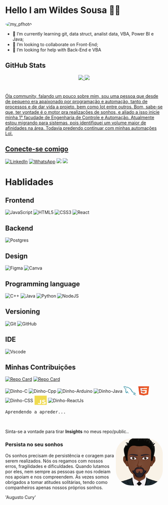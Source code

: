 # Hello I am Wildes Sousa 👦🏾
<div style="diplay:flex; justfy-content:"around" >
    <aside style="height=300px">
        <img alt="my_pfhoto" style="border-radius:50%"  src="https://media.licdn.com/dms/image/D4D03AQHKRoBGtcRlFA/profile-displayphoto-shrink_200_200/0/1714221078832?e=1720656000&v=beta&t=g8Eat3-WLMblvcE7DqDgK8if8YCxIa5BfMGRXF_CRoY">
    </aside>

<!--<img alt="logo-lateral"/>-->

</div> 

- 🌱 I’m currently learning git, data struct, analist data, VBA, Power BI e Java;
- 👯 I’m looking to collaborate on Front-End;
- 🤔 I’m looking for help with Back-End e VBA
<!-- 💬 Ask me about 
<!-- 📫 How to reach me: ...
- 😄 Pronouns: ... 
- ⚡ Fun fact: ... -->

## GitHub Stats

<div align="center">
  <a href="https://github.com/Sousa-Diin">
  <img height="180em" src="https://github-readme-stats.vercel.app/api?username=Sousa-Diin&show_icons=true&theme=cobalt&include_all_commits=true&count_private=true"/>
  <img height="180em" src="https://github-readme-stats.vercel.app/api/top-langs/?username=Sousa-Diin&layout=compact&langs_count=7&theme=cobalt"/>
</div>
<div style="display: inline_block"><br>

###
Óla community, falando um pouco sobre mim, sou uma pessoa que desde de pequeno era apaixonado por programação e automação, tanto de processos e de dar vida a projeto, bem como Iot entre outros. Bom, sabe-se que, ter vontade é o motor pra realizações de sonhos, e aliado a isso inicie minha 1° facudade de Engenharia de Controle e Automação. Atualmente estou migrando para sistemas, pois identifiquei um volume maior de afinidades na área. Todavia predendo continuar com minhas automações Lol.




## Conecte-se comigo

[![LinkedIn](https://img.shields.io/badge/LinkedIn-0077B5?style=for-the-badge&logo=linkedin&logoColor=white)](https://www.linkedin.com/in/wildes-sousa-768074179/)
[![WhatsApp](https://img.shields.io/badge/WhatsApp-25D366?style=for-the-badge&logo=whatsapp&logoColor=white)](https://wa.me/5535991495521)
 <a href="https://instagram.com/wildes_sousa" target="_blank"><img src="https://img.shields.io/badge/-Instagram-%23E4405F?style=for-the-badge&logo=instagram&logoColor=white" target="_blank"></a>
 <a href = "mailto:augustowildes@gmail.com"><img src="https://img.shields.io/badge/-Gmail-%23333?style=for-the-badge&logo=gmail&logoColor=white" target="_blank"></a>

# Hablidades

## Frontend
![JavaScript](https://img.shields.io/badge/JavaScript-F7DF1E?style=for-the-badge&logo=javascript&logoColor=black)
![HTML5](https://img.shields.io/badge/HTML5-E34F26?style=for-the-badge&logo=html5&logoColor=white)
![CSS3](https://img.shields.io/badge/CSS3-1572B6?style=for-the-badge&logo=css3&logoColor=white)
![React](https://img.shields.io/badge/React-20232A?style=for-the-badge&logo=react&logoColor=61DAFB)

## Backend
![Postgres](https://img.shields.io/badge/PostgreSQL-316192?style=for-the-badge&logo=postgresql&logoColor=white)

## Design
![Figma](https://img.shields.io/badge/Figma-696969?style=for-the-badge&logo=figma&logoColor=figma)
![Canva](https://img.shields.io/badge/Canva-%2300C4CC.svg?&style=for-the-badge&logo=Canva&logoColor=white)

## Programming language
![C++](https://img.shields.io/badge/C%2B%2B-00599C?style=for-the-badge&logo=c%2B%2B&logoColor=white)
![Java](https://img.shields.io/badge/java-%23ED8B00.svg?style=for-the-badge&logo=openjdk&logoColor=white)
![Python](https://img.shields.io/badge/python-3670A0?style=for-the-badge&logo=python&logoColor=ffdd54)
![NodeJS](https://img.shields.io/badge/node.js-6DA55F?style=for-the-badge&logo=node.js&logoColor=white)

## Versioning
![Git](https://img.shields.io/badge/GIT-E44C30?style=for-the-badge&logo=git&logoColor=white)
![GitHub](https://img.shields.io/badge/GitHub-100000?style=for-the-badge&logo=github&logoColor=white)

## IDE 
![Vscode](https://img.shields.io/badge/Vscode-007ACC?style=for-the-badge&logo=visual-studio-code&logoColor=white)




## Minhas Contribuições
[![Repo Card](https://github-readme-stats.vercel.app/api/pin/?username=Sousa-Diin&repo=dio-lab-open-source&bg_color=000&border_color=30A3DC&show_icons=true&icon_color=30A3DC&title_color=E94D5F&text_color=FFF)](https://github.com/Sousa-Diin/dio-lab-open-source)
[![Repo Card](https://github-readme-stats.vercel.app/api/pin/?username=Sousa-Diin&repo=tonabroca_trainee&bg_color=000&border_color=30A3DC&show_icons=true&icon_color=30A3DC&title_color=E94D5F&text_color=FFF)](https://github.com/Sousa-Diin/tonabroca_trainee)



  <img align="center" alt="Dinho-C" height="35" width="35" src="https://cdn.jsdelivr.net/gh/devicons/devicon/icons/c/c-original.svg" />
  <img align="center" alt="Dinho-Cpp" height="35" width="35" src="https://cdn.jsdelivr.net/gh/devicons/devicon/icons/cplusplus/cplusplus-original.svg"/>
  <img align="center" margin-left="2px" alt="Dinho-Arduino" height="45vh" width="45vw" src="https://cdn.jsdelivr.net/gh/devicons/devicon/icons/arduino/arduino-original.svg" />
  <img align="center" alt="Dinho-Java" height="35" width="35" src="https://cdn.jsdelivr.net/gh/devicons/devicon/icons/java/java-original.svg">
  <img align="center" alt="Dinho-MySQL" height="30" width="40" src="img/mysql.png">
  <img align="center" alt="Dinho-HTML" height="30" width="40" src="https://raw.githubusercontent.com/devicons/devicon/master/icons/html5/html5-original.svg">
  <img align="center" alt="Dinho-CSS" height="30" width="40"  src="https://cdn.jsdelivr.net/gh/devicons/devicon/icons/css3/css3-original.svg" />
  <img align="center" alt="Dinho-Js" height="30" width="40" src="https://raw.githubusercontent.com/devicons/devicon/master/icons/javascript/javascript-plain.svg">
  <img align="center" alt="Dinho-ReactJs" height="30vh" width="30vw" src="https://cdn.jsdelivr.net/gh/devicons/devicon/icons/react/react-original.svg" />

<div> 
  <!--a href="https://www.youtube.com/channel/UC_-uuuZbY0AAt9CViNzvc-Q" target="_blank"><img src="https://img.shields.io/badge/YouTube-FF0000?style=for-the-badge&logo=youtube&logoColor=white" target="_blank"></a-->
 
 

 
  <!--![Snake animation](https://github.com/rafaballerini/rafaballerini/blob/output/github-contribution-grid-snake.svg)-->
 
</div>



<footer>
  
  <pre>Aprendendo a apreder...
  
  </pre>
  <p>Sinta-se a vontade para tirar <Strong>Insights</Strong> no meus repo/public.. </p>
  <img align="right" alt="foto-minha" height="150" width="150" style="border-radius:50px;" src="img/avatar_suit.png">
</footer>

  
### Persista no seu sonhos

<article>
  Os sonhos precisam de persistência e coragem para serem realizados. Nós os regamos com nossos erros, fragilidades e dificuldades. Quando lutamos por eles, nem sempre as pessoas que nos rodeiam nos apoiam e nos   compreendem. Às vezes somos obrigados a tomar atitudes solitárias, tendo como companheiros apenas nossos próprios sonhos.
  
  'Augusto Cury'
</article>
 

